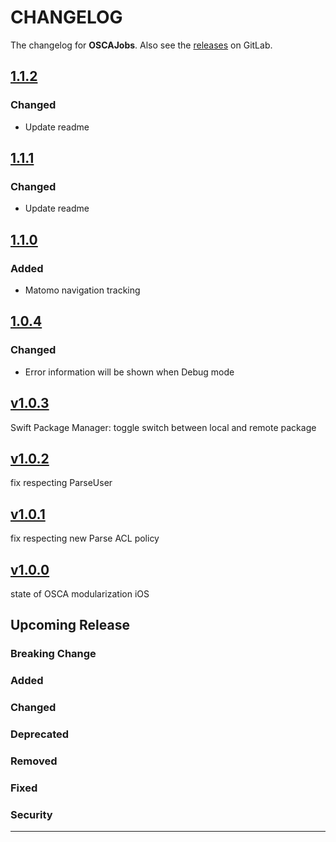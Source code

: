 # CHANGELOG

The changelog for **OSCAJobs**. Also see the [releases](https://git-dev.solingen.de/smartcityapp/modules/oscajobs-ios/-/releases) on GitLab.

## [1.1.2](https://git-dev.solingen.de/smartcityapp/modules/oscajobs-ios/-/tags/1.1.2)

### Changed
- Update readme

## [1.1.1](https://git-dev.solingen.de/smartcityapp/modules/oscajobs-ios/-/tags/1.1.1)

### Changed
- Update readme

## [1.1.0](https://git-dev.solingen.de/smartcityapp/modules/oscajobs-ios/-/tags/1.1.0)

### Added
- Matomo navigation tracking

## [1.0.4](https://git-dev.solingen.de/smartcityapp/modules/oscajobs-ios/-/tags/1.0.4)

### Changed

- Error information will be shown when Debug mode

## [v1.0.3](https://git-dev.solingen.de/smartcityapp/modules/oscajobs-ios/-/tags/v1.0.3)
Swift Package Manager: toggle switch between local and remote package

## [v1.0.2](https://git-dev.solingen.de/smartcityapp/modules/oscajobs-ios/-/tags/v1.0.2)
fix respecting ParseUser

## [v1.0.1](https://git-dev.solingen.de/smartcityapp/modules/oscajobs-ios/-/tags/v1.0.1)
fix respecting new Parse ACL policy

## [v1.0.0](https://git-dev.solingen.de/smartcityapp/modules/oscajobs-ios/-/tags/v1.0.0)
state of OSCA modularization iOS
## Upcoming Release
### Breaking Change
### Added
### Changed
### Deprecated
### Removed
### Fixed
### Security
---
